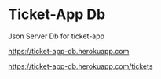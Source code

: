 # Ticket-App Db

Json Server Db for ticket-app

https://ticket-app-db.herokuapp.com

https://ticket-app-db.herokuapp.com/tickets
